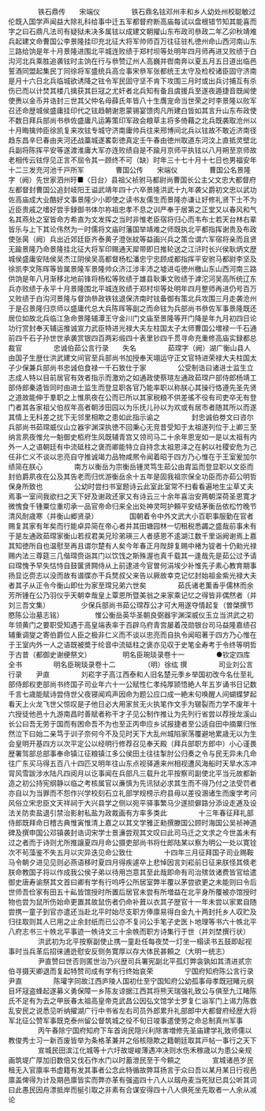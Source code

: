 <!-- { "loadSidebar": true } -->
　　
　　铁石鼎传　　宋端仪
　　
　　铁石鼎名铉邓州丰和乡人幼处州校聪敏过伦既入国学声闻益大除礼科给事中迁五军都督府断高庙每试以盘根错节知其能喜而字之曰石鼎凡法司有疑狱未决多属铉以成建文朝擢山东布政司叅政二年乙卯秋靖难兵起建文命曹国公李景隆挂印充北征大将军帅师百万往征驻札徳州命山西河南山东三路给饷是年十月景隆进围北平城连败绩于郑村坝等处明年四月师再进又败绩于白沟河北兵乘胜追袭铉时主饷在行与叅赞辽州人高巍并辔南奔以夏五月五日道出临邑誓酒同盟起集民丁同徐将军盛统兵高佥事宋叅军张都统王太守及检校诸臣固守济南是月十六日北兵临城欲诱降之铉令军民固守坚不肯下攻围三月时或出兵讨捕互有杀伤已而以计焚其楼几擒获其巨冦之尤奸者北兵知有备且虞援兵至遂夜遁捷音既闻使使赉以金币并诰封三世其父仲名母薛氏年皆八十生膺宠命当世荣之时李景隆以败军召还命歴城侯盛庸挂印代之铉趋朝谢恩蒙锡宴馈肉凡所建白皆如其言升山东布政使不数日拜兵部尚书叅佐盛庸凡运筹策印军政会粮草主将多倚藉之北兵既袭取沧州以十月晦擒帅臣徐凯复来攻铉专城守济南庸帅兵往来邢博间北兵以铉故不敢近济南径趋东昌辛巳春由夹河还战藁城遂畧彰徳真定壬午春由徳州取道东河汶上直抵灵壁北兵副将陈挥平安等遂渡淮庸大军亦连败绩自是不踰月京师平执铉以八月朔至京师故老相传云铉俘见正言不屈令其一顾终不可（缺）时年三十七十月十七日也男福安年十二三发充河池千戸所军
　　
　　曹国公传　　宋端仪
　　
　　曹国公名景隆字（阙）先世家泗州旴■〈日台〉县祖父祯驸马都尉尚曹国长公主父文忠大都督府左都督封曹国公追封岐阳王谥武靖年四十六卒景隆洪武十九年袭父爵初文忠以武功佐高庙成大业酷好文事景隆少小即使之读书友儒生而景隆亦谦让好修礼贤下士不为近臣贵戚之嗜好尝手録御书体尔祢祖忠孝不息之训严奉于居第之正堂又以春风和气名其燕处之室皆命方希直为文发挥之当时非惟老臣宿将归心而韦布士若天台林右辈皆乐与上下其论伟然为一时儒将文庙时藩国举靖难之师既执北平都指挥谢贵及布政使张昺（阙）兵出近郊廷臣齐泰黄子澄张紞等益画兴兵之策佥谓六军宿将亲而且贤无踰景隆乃命景隆挂北征大将军印赐通天犀带即日推轮送之江浒时长兴侯耿炳文歴城侯盛庸安陆侯吴杰江阴侯吴高都督杨松潘忠宁忠顾成都指挥平安驸马都尉李坚及徐凯李文陈晖等皆属景隆军景隆帅众济江涉丰沛之墟进屯徳州檄山东山西河南三路供饷是年八月渐移北地前锋将杨松等败绩于雄县耿秉文败绩于滹沱河吴高所统辽东兵亦败绩于永平十月景隆围北平城连败绩于郑村坝等处明年四月整师再进仍号百万又败绩于白沟河景隆与督饷叅政铁铉退保济南时铉备御有策北兵攻围三月走袭沧州于是召景隆归京师以盛庸代总大兵陈晖等副之而命铉为兵部尚书叅佐军事景隆既还居位如故北兵临江急命景隆辅潭王守金川门文庙至景隆等开门降是年九月初四日论功行赏封奉天辅运推诚宣力武臣特进光禄大夫左柱国太子太师曹国公増禄一千石通前四千石子孙世世承袭赏银四百两彩缎四十表里钞四千贯寻命充重修高庙实録都总裁官
　　
　　忠诚伯茹公言行录　　失名
　　
　　茹瑺字（阙）湖广衡山县人由国子生歴仕洪武建文间官至兵部尚书加授奉天翊运守正文官特进荣禄大夫柱国太子少保兼兵部尚书忠诚伯食禄一千石致仕于家
　　
　　公受制诰曰诸进士监生立志成人特以目前居官有效者指示而激劝之如通政使蔡瑄左通政茹瑺户部侍郎杨靖工部侍郎秦逵皆同时由进士监生而登显职各官乃能率职以称朕心其操行恪遵先圣先贤之道故能伸于羣职之上惟夙夜在公而已所以其家税粮不供差徭不役有司吏卒无有登门者其各家祖父伯叔年高者朝涉田园以为乐抚儿孙以为欢或有居市者随其所以而遂其情上无科差之扰下无邻里相欺之患如此指示谕之
　　
　　封忠诚伯劵文曰咨尔兵部尚书茹瑺威仪山立器宇渊深执徳不回秉心无竞昔受知于太祖遂列位于上卿三至纳言夙夜惟允一魁御史栢府生风既辅青宫又领司马二十余年恩宠如一是以太祖有内外一人之语朝廷有中流砥柱之褒而卿能特立自持念太祖恩泽之在躬以社稷安危为己任非仁义不谈以忠亮自守推诚竭力品物咸熈令闻着昭于四方乃心惟在于王室爰加尔绩简在朕心
　　
　　南方以衡岳为宗衡岳锺灵笃生茹公由胄监而登显职以文臣而封伯爵夙夜在公及其告老而归优游衡岳余十五年是固我祖宗保全功臣而亦茹公明哲保身所致也
　　
　　公幼时尝扫书室题诗云此室此室常不扫看看遍地生尘草丈夫焉事一室间我欲扫之天下好及谢政还家又有诗云三十余年喜治安两朝深荷圣恩寛才微愧食千锺粟位重叨承一品官帝命归来全出处神灵呵护頼平安结茅衡岳依松竹晚节清风耐歳寒（并衡山郷贤录）
　　
　　国朝着令中外文武大小百职事服勤在官者赐复其家有年矣而行能卓异简在帝心者并其田塘园林一切租税悉蠲之盛哉前事未有于是左通政茹瑺家衡山若叔君美兄珍弟瑛三人者感恩不逺湖江数千里诣阙谢焉上嘉其知徳所自也温慰至再且谓尔楚有人矣今年春正月陛辞复赐中楮为锭者十仍勑光禄赐内法三尊筵三几偕瑺赍诣其门以饮饯之斯殊渥也真千载其一逢哉先是茹公过予请曰瑺愧予早失怙恃自鼓箧贤闗侍从上前逮进今官曽何涓埃少补惟先子素心教育期事扬显讫赍志以没而故有谱牒亦干兵燹叔父来告以厥故幸克记忆封始祖金紫光禄大夫者其子从正令今衡山即仕为家至瑺兄弟六世矣
　　
　　茹氏诸老薫香乎儒林而余芳所锺在公乃羽仪乎天朝幸哉皇上覃恩所暨美翁之来家乘记忆之得皆非偶然者（并刘三吾文集）
　　
　　少保兵部尚书茹公瑺荐公才可大用遂夺情起复（曽棨撰节愍陈公治墓志铭）
　　
　　惟公衡岳英华圣朝良弼器宇渊深威仪玉立当洪武之初年领黄门之要职受知遇于高皇端表率于百辟乌府青宫屡着茂勋银台司马益隆嘉绩召辅重调燮之寄伯爵位人臣之极非仁义而不谈以忠亮而自执令闻昭著于四方乃心惟在于王室内外一人之语既被奬于纶音中流砥柱之褒亦见収于史笔全寿考于令终等明哲于古昔（都御史谢绠祭文）
　　
　　明名臣琬琰录卷十一
　　
　　●钦定四库全书
　　
　　明名臣琬琰录卷十二
　　
　　（明）徐纮 撰
　　
　　司业刘公言行录　　尹直
　　
　　刘崧字子高江西泰和人旧名楚元季乡举国初改今名仕至礼部侍郎权吏部尚书终国子司业年六十一公赋性仁孝纯厚颕悟絶人年五岁诵书日记数千言七歳能赋诗尝侍世父夜寝闻鸡声因命为题公应口成一絶末句唤醒人间蝴蝶梦起看天上火龙飞世父惊叹是子他日必大用家贫无火执笔作文手为皲裂而力学不废年十六授徒他邑十九游南昌时善赋者称干才子见公制作推让为先列行省尝以荐授龙溪山长公曰吾无劳于国而有困命吾不为也至正丙申应乡试报捷者至公适自田中摘粟归怅然泣下曰始二亲笃于训子奈何今不及见时天下大乱州城陷家荡覆避地累歳无以为生会皇明开基四方以次平定公以经明行修荐召见奉天殿（拜兵部职方郎中）小心谨畏歴署驾部总部事奉命镇江征粮镇江多公侯田土往往掣肘公归奏之令与民无异未几命往广东买马得五百八十四匹又明年往山东点视驿逓来州相视遭风海船时天旱水冻冲冐风雪跋涉水陆凡四阅月以讫事闻在兵部凡三载升北平按察司副使北平当元故都新造之初公持宪纲静以临之考核属官以亷慎为先讯狱必求其生而不得乃付之法受罚者亦自以为当罪而不怨作兴学校刻石立礼部学规榜示府县毋以差役溷诸生而废学考问风俗立宋忠臣文天祥祠于大兴县学之侧以宛平驿事繁马少遂损僻路分添设走逓及设法关防卖盐退引禁治影射私盐为政裁画有方率多类此
　　
　　十三年春征拜礼部侍郎既拜命日稽古典惟寅惟清上嘉之以其文学雅正勑撰滕国公顾时海国公吴祯神道碑及撰申国公邓镇袭封诰词宋学士景濓尝观其文叹曰此司马迁之文求之今世盖未有过之者而于诗则尤所推譲夏四月命公摄吏部尚书将仕郎陆某以察为明公一处以寛铨次不茍藻鉴不失五月以灾异迭见命公致仕
　　
　　十四年三月征拜国子司业赐鞍马令朝夕进见见则必燕语移时夏四月得疾遽卒上悲悼因言刘崧前日征来朕怪其倐老朕命教国子将以作成我公侯子弟以待用岂意其至此哉即命有司治殡敛诸费皆官给遣御史唐寿谕祭其文首曰卿有学有行呜呼公所居室弊半覆以茅尝欲更之未能则曰令后世师吾俭家有田五十畆皆馆授时所置后居官未尝有所増益在北平身所覆被亦馆授时物也尝为鼠所伤始命更置其故鼠伤者仍命补葺以衣其子歴官十一年未尝以家累自随尝携一童子到官亦遣还当赴北平时始尽支职方俸廪易得白金九十两封托乡人収贮及归往取则其人已用之止余封纸而已公亦不复问公手笔子史医卜地理等书六十帙北平八府志书三十帙北平事迹一帙诗文三十余帙而职方诗集行于世（并刘埜撰行状）
　　
　　洪武初为北平按察副使止携一童赴任每夜焚一灯坐一榻读书五鼓即起视事时当兵革后招徕逋迯慰安反侧务寛厚以存大体民甚頼之（大明一统志）
　　
　　尹直赞曰世否则匿世治乃兴歴司兵署宪副北平孤灯弊衾孰如其清进贰宗伯寻摄天卿退而复起特赞司成有学有行终始哀荣
　　
　　宁国府知府陈公言行录　　尹直
　　
　　陈瓘字同故江西庐陵人国初仕至宁国知府公幼孤事母孝既冠睹元纲目坏冦盗蜂起遂募义勇保障一乡陈友谅据江西其将熊天瑞强礼致公与俱至九江睹陈氏不足有为去之甲辰春太祖高皇帝克武昌公因弘文馆学士罗复仁诣军门上谒力陈救乱安民之说悉见听纳擢湖广行中书省左右司员外郎累升礼部郎中大都督府经歴大将军北征公赞军事既克泰州留公督筑城之役不旬日竣事遣使劳之命总制真州军事
　　
　　丙午春除宁国府知府下车首询民隠兴利除害増修先圣庙建学礼致师儒以教俊秀士习一新百废皆举为条格革兼并之俗核隠欺之籍朝廷取其戸帖一事行之天下
　　
　　宣城民田滨江化城等十六圩故堤峻薄遇冲决则水伤禾稼歳以为患公亲规画筑堤广厚加旧数倍又伐石作水门以时蓄泄民至于今頼之
　　
　　宣城诸邑岁民租无入官廪率书虚籍有发其事者公念此特循故弊耳扬言于众曰吾以某月某日行视邑廪盖俾得为计及期邑廪皆实而弊亦革有强盗四十八人以刼舟麦当死狱已具公听其词曰此愚民因舟漂抵岸而挻引取之非素有合谋安得四十八人俱死坐先取者一人余从减论
　　
